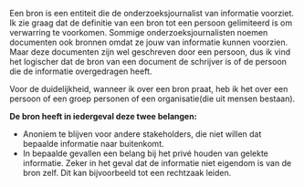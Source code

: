 
Een bron is een entiteit die de onderzoeksjournalist van informatie voorziet. Ik zie graag dat de definitie van een bron tot een persoon gelimiteerd is om verwarring te voorkomen. Sommige onderzoeksjournalisten noemen documenten ook bronnen omdat ze jouw van informatie kunnen voorzien. Maar deze documenten zijn wel geschreven door een persoon, dus ik vind het logischer dat de bron van een document de schrijver is of de persoon die de informatie overgedragen heeft.

Voor de duidelijkheid, wanneer ik over een bron praat, heb ik het over een persoon of een groep personen of een organisatie(die uit mensen bestaan).

__De bron heeft in iedergeval deze twee belangen:__
* Anoniem te blijven voor andere stakeholders, die niet willen dat bepaalde informatie naar buitenkomt.
* In bepaalde gevallen een belang bij het privé houden van gelekte informatie. Zeker in het geval dat de informatie niet eigendom is van de bron zelf. Dit kan bijvoorbeeld tot een rechtzaak leiden.